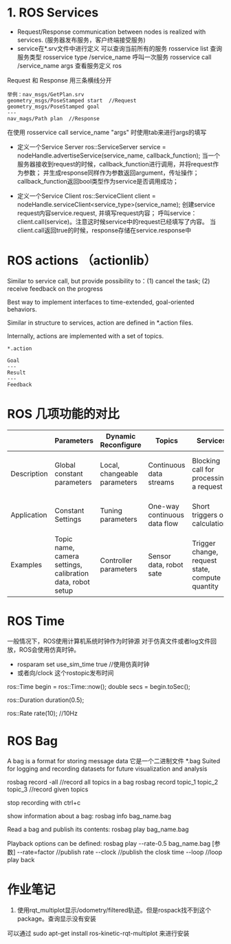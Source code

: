 # 1. ROS Services

* Request/Response communication between nodes is realized with services. (服务器发布服务，客户终端接受服务)
* service在*.srv文件中进行定义
    可以查询当前所有的服务 rosservice list
    查询服务类型 rosservice type /service_name
    呼叫一次服务 rosservice call /service_name args
    查看服务定义 ros
    
Request 和 Response 用三条横线分开
```
举例：nav_msgs/GetPlan.srv
geometry_msgs/PoseStamped start  //Request
geometry_msgs/PoseStamped goal
---
nav_mags/Path plan  //Response
```

在使用
rosservice call service_name "args"
时使用tab来进行args的填写

* 定义一个Service Server
ros::ServiceServer service = nodeHandle.advertiseService(service_name, callback_function);
当一个服务器接收到request的时候，callback_function进行调用，并将request作为参数；
并生成response同样作为参数返回argument，传址操作；
callback_function返回bool类型作为service是否调用成功；

* 定义一个Service Client
ros::ServiceClient client = nodeHandle.serviceClient<service_type>(service_name);
创建service request内容service.request, 并填写request内容；
呼叫service：client.call(service)。注意这时候service中的request已经填写了内容。
当client.call返回true的时候，response存储在service.response中

# ROS actions （actionlib）
Similar to service call, but provide possibility to：(1) cancel the task; (2) receive feedback on the progress

Best way to implement interfaces to time-extended, goal-oriented behaviors.

Similar in structure to services, action are defined in *.action files.

Internally, actions are implemented with a set of topics.

```
*.action

Goal
---
Result
---
Feedback
```

# ROS 几项功能的对比


|   | Parameters | Dynamic Reconfigure | Topics | Services | Actions |
| --- | --- | --- | --- | --- | --- |
| Description | Global constant parameters | Local, changeable parameters | Continuous data streams | Blocking call for processing a request | Non-blocking preemptable oriented task  |
|Application |Constant Settings | Tuning parameters | One-way continuous data flow | Short triggers or calculations |Task executions and robot actions|
|Examples| Topic name, camera settings, calibration data, robot setup| Controller parameters | Sensor data, robot sate| Trigger change, request state, compute quantity| Navigation, motion execution|


# ROS Time
一般情况下，ROS使用计算机系统时钟作为时钟源
对于仿真文件或者log文件回放，ROS会使用仿真时钟。

* rosparam set use_sim_time true //使用仿真时钟
* 或者向/clock 这个rostopic发布时间

ros::Time begin = ros::Time::now();
double secs = begin.toSec();

ros::Duration duration(0.5);

ros::Rate rate(10); //10Hz


# ROS Bag
A bag is a format for storing message data
它是一个二进制文件 *.bag
Suited for logging and recording datasets for future visualization and analysis

rosbag record -all //record all topics in a bag
rosbag record topic_1 topic_2 topic_3 //record given topics

stop recording with ctrl+c

show information about a bag:
rosbag info bag_name.bag

Read a bag and publish its contents:
rosbag play bag_name.bag

Playback options can be defined:
rosbag play --rate-0.5 bag_name.bag
[参数] 
--rate=factor //publish rate
--clock //publish the closk time
--loop //loop play back

# 作业笔记

1. 使用rqt_multiplot显示/odometry/filtered轨迹。但是rospack找不到这个package。查询显示没有安装

可以通过 sudo apt-get install ros-kinetic-rqt-multiplot 来进行安装






